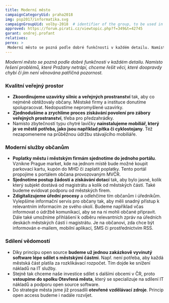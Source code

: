 ```yaml
---
title: Moderní město
campaignCategoryUid: praha2018
img: psp2017/informatika.svg
campaignGroupUid: volby-2018  # identifier of the group, to be used in program point
approved: https://forum.pirati.cz/viewtopic.php?f=349&t=42745 
garant: ondrej.profant
relatives:
perex: >
 Moderní město se pozná podle dobré funkčnosti v každém detailu. Namísto řešení problémů, které Pražany netrápí, chceme řešit věci, které doopravdy chybí či jim není věnována patřičná pozornost.
---
```


*Moderní město se pozná podle dobré funkčnosti v každém detailu. Namísto řešení
problémů, které Pražany netrápí, chceme řešit věci, které doopravdy chybí či jim není
věnována patřičná pozornost.*

### Kvalitní veřejný prostor
* **Zkoordinujeme uzavírky silnic a veřejných prostranství** tak, aby co nejméně
obtěžovaly občany. Městské firmy a instituce donutíme spolupracovat. Nedopustíme
nepromyšlené uzavírky.
* **Zjednodušíme a zrychlíme proces získávání povolení pro zábory veřejných
prostranství**, třeba pro předzahrádky.
* Namísto zbytečností typu chytré lavičky **nainstalujeme mobiliář, který je ve městě
potřeba, jako jsou například pítka či cyklostojany**. Též nezapomeneme na
průběžnou údržbu stávajícího mobiliáře.

### Moderní služby občanům
* **Poplatky městu i městským firmám sjednotíme do jednoho portálu**. Vznikne
Prague market, kde na jednom místě bude možné koupit parkovací kartu, kupón do
MHD či zaplatit poplatky. Tento portál propojíme s portálem občana provozovaným
MVČR.
* **Sjednotíme postup žádostí a získávání dotací** tak, aby bylo jasné, kolik který
subjekt dostává od magistrátu a kolik od městských částí. Také budeme evidovat
podporu od městských firem.
* **Zdigitalizujeme úřední procesy** a odlehčíme tím občanům i úředníkům.
Vylepšíme informační servis pro občany tak, aby měli snadný přístup k
relevantním informacím ze svého okolí. Budeme například včas informovat o údržbě
komunikací, aby se na ni mohli občané připravit. Dále také umožníme přihlášení k
odběru relevantních zpráv na úředních deskách městských částí i magistrátu. Je na
občanovi, zda chce být informován e-mailem, mobilní aplikací, SMS či prostřednictvím
RSS.

### Sdílení vědomostí
* Díky principu open source **budeme už jednou zakázkově vyvinutý software lépe
sdílet s městskými částmi**. Např. není potřeba, aby každá městská část platila za
rozklikávací rozpočet. Tím dojde ke snížení nákladů na IT služby.
* Stejně tak chceme naše investice sdílet s dalšími obcemi v ČR, proto **vstoupíme do
spolku Otevřená města**, který se specializuje na sdílení IT nákladů a podporu open
source software.
* Do strategie města jsme již prosadili **otevřené vzdělávací zdroje**. Princip open
access budeme i nadále rozvíjet.
